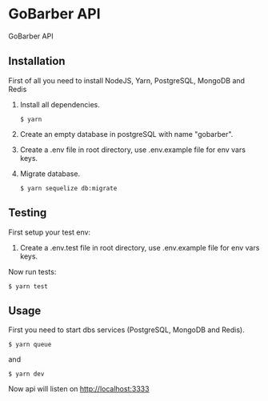 # GoBarber API

GoBarber API

## Installation

First of all you need to install NodeJS, Yarn, PostgreSQL, MongoDB and Redis

1. Install all dependencies.

   ```console
   $ yarn
   ```

2. Create an empty database in postgreSQL with name "gobarber".

3. Create a .env file in root directory, use .env.example file for env vars keys.

4. Migrate database.

   ```console
   $ yarn sequelize db:migrate
   ```

## Testing

First setup your test env:

1. Create a .env.test file in root directory, use .env.example file for env vars keys.

Now run tests:

```console
$ yarn test
```

## Usage

First you need to start dbs services (PostgreSQL, MongoDB and Redis).

```console
$ yarn queue
```

and

```console
$ yarn dev
```

Now api will listen on [http://localhost:3333](http://localhost:3333)
